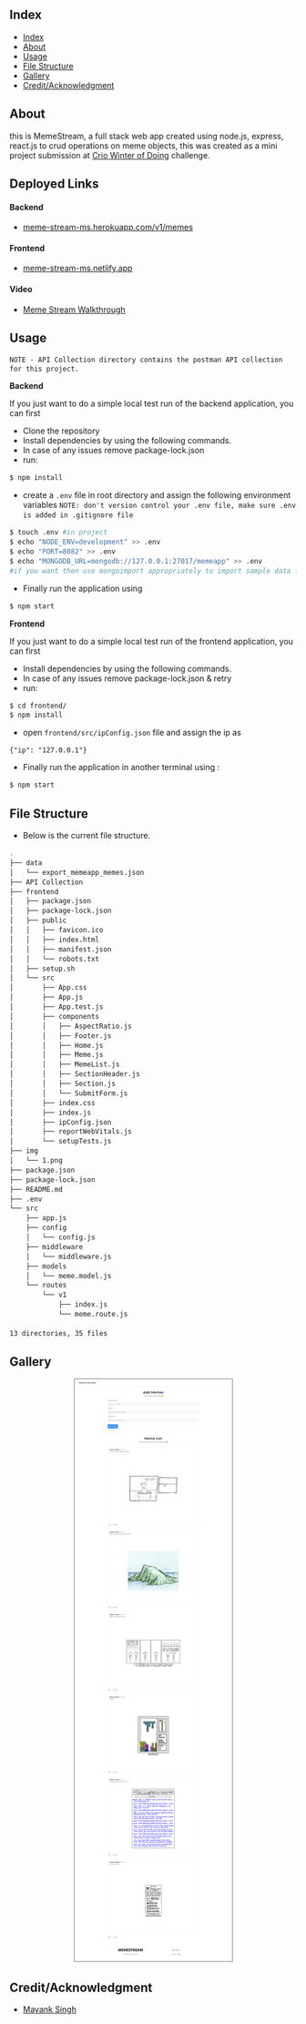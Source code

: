 
## Index

- [Index](#index)
- [About](#about)
- [Usage](#usage)
- [File Structure](#file-structure)
- [Gallery](#gallery)
- [Credit/Acknowledgment](#creditacknowledgment)

## About

this is MemeStream, a full stack web app created using node.js, express, react.js to crud operations on meme objects, this was created as a mini project submission at [Crio Winter of Doing](https://www.crio.do/crio-winter-of-doing/) challenge.

## Deployed Links

#### Backend
- [meme-stream-ms.herokuapp.com/v1/memes](https://meme-stream-ms.herokuapp.com/v1/memes)

#### Frontend
- [meme-stream-ms.netlify.app](https://meme-stream-ms.netlify.app/)

#### Video

- [Meme Stream Walkthrough](https://youtu.be/kVEFtFHCfRw)
## Usage

```
NOTE - API Collection directory contains the postman API collection for this project.
```

**Backend**

If you just want to do a simple local test run of the backend application, you can  first

- Clone the repository
- Install dependencies by using the following commands.
- In case of any issues remove package-lock.json 
- run:

```bash
$ npm install
```

- create a `.env` file in root directory and assign the following environment variables
`NOTE: don't version control your .env file, make sure .env is added in .gitignore file`
```bash
$ touch .env #in project 
$ echo "NODE_ENV=development" >> .env
$ echo "PORT=8082" >> .env
$ echo "MONGODB_URL=mongodb://127.0.0.1:27017/memeapp" >> .env
#if you want then use mongoimport appropriately to import sample data from data/ directory 
```

- Finally run the application using 

```bash
$ npm start
```  


**Frontend**

If you just want to do a simple local test run of the frontend application, you can  first

- Install dependencies by using the following commands.
- In case of any issues remove package-lock.json & retry
- run:

```bash
$ cd frontend/
$ npm install
```

- open  `frontend/src/ipConfig.json` file and assign the ip as
```
{"ip": "127.0.0.1"}
```

- Finally run the application in another terminal using :

```bash
$ npm start
```  

## File Structure
- Below is the current file structure.

```bash
.
├── data
│   └── export_memeapp_memes.json
├── API Collection
├── frontend
│   ├── package.json
│   ├── package-lock.json
│   ├── public
│   │   ├── favicon.ico
│   │   ├── index.html
│   │   ├── manifest.json
│   │   └── robots.txt
│   ├── setup.sh
│   └── src
│       ├── App.css
│       ├── App.js
│       ├── App.test.js
│       ├── components
│       │   ├── AspectRatio.js
│       │   ├── Footer.js
│       │   ├── Home.js
│       │   ├── Meme.js
│       │   ├── MemeList.js
│       │   ├── SectionHeader.js
│       │   ├── Section.js
│       │   └── SubmitForm.js
│       ├── index.css
│       ├── index.js
│       ├── ipConfig.json
│       ├── reportWebVitals.js
│       └── setupTests.js
├── img
│   └── 1.png
├── package.json
├── package-lock.json
├── README.md
├── .env
└── src
    ├── app.js
    ├── config
    │   └── config.js
    ├── middleware
    │   └── middleware.js
    ├── models
    │   └── meme.model.js
    └── routes
        └── v1
            ├── index.js
            └── meme.route.js

13 directories, 35 files
```

## Gallery

<p align="center">
  <img src="./img/1.png" style="border: 1px solid gray">
</p>


## Credit/Acknowledgment
- [Mayank Singh](https://twitter.com/codemonk08_)
